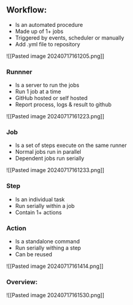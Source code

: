 
## Workflow:

- Is an automated procedure
- Made up of 1+ jobs
- Triggered by events, scheduler or manually
- Add .yml file to repository

![[Pasted image 20240717161205.png]]

### Runnner

- Is a server to run the jobs
- Run 1 job at a time
- GitHub hosted or self hosted
- Report process, logs & result to github

![[Pasted image 20240717161223.png]]

### Job

- Is a set of steps execute on the same runner
- Normal jobs run in parallel
- Dependent jobs run serially 

![[Pasted image 20240717161233.png]]


### Step

- Is an individual task
- Run serially within a job
- Contain 1+ actions

### Action

- Is a standalone command
- Run serially withing a step
- Can be reused

![[Pasted image 20240717161414.png]]


### Overview:

![[Pasted image 20240717161530.png]]




